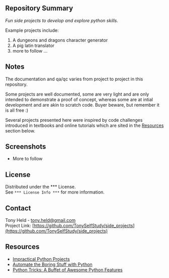 ## Repository Summary
*Fun side projects to develop and explore python skills.*  

Example projects include:
1) A dungeons and dragons character generator
2) A pig latin translator
3) more to follow ...

## Notes

The documentation and qa/qc varies from project to project in this repository.

Some projects are well documented, some are very light and are only intended 
to demonstrate a proof of concept, whereas some are at intial development and are
akin to scratch code.  Buyer beware, but remember it is all free :)

Several projects presented here were inspired by code challenges introduced in 
textbooks and online tutorials which are sited in the 
[Resources](#Resources) section below.

## Screenshots
* More to follow

## License

Distributed under the *** License.  
See `*** License Info ***` for more information.

## Contact

Tony Held - tony.held@gmail.com  
Project Link: [https://github.com/TonySelfStudy/side_projects](https://github.com/TonySelfStudy/side_projects)

## Resources

* [Impractical Python Projects](https://nostarch.com/impracticalpythonprojects)
* [Automate the Boring Stuff with Python](https://nostarch.com/automatestuff2)
* [Python Tricks: A Buffet of Awesome Python Features](https://www.amazon.com/gp/product/B0785Q7GSY/)
